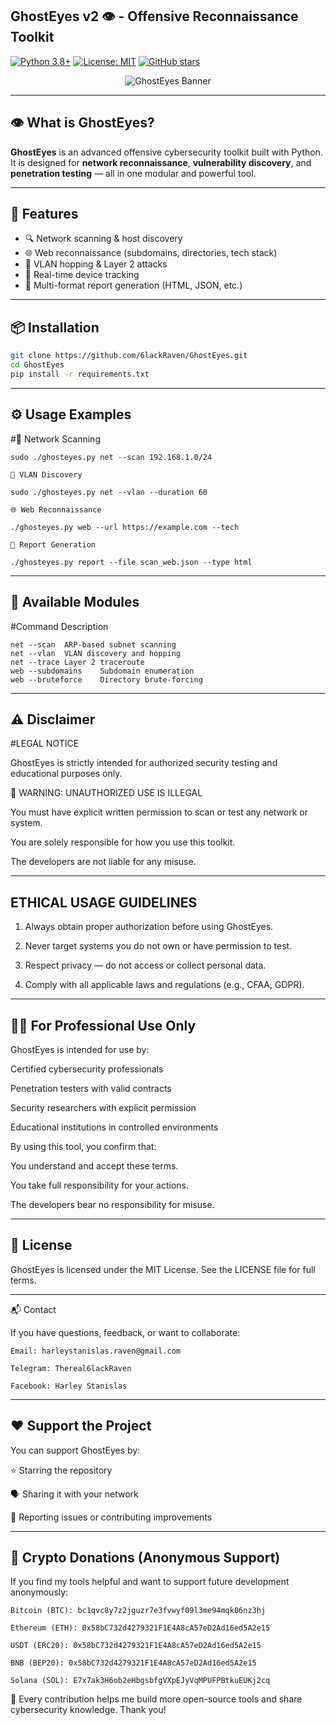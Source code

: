 ## GhostEyes v2 👁️ - Offensive Reconnaissance Toolkit

[![Python 3.8+](https://img.shields.io/badge/python-3.8+-blue.svg)](https://www.python.org/downloads/)
[![License: MIT](https://img.shields.io/badge/License-MIT-yellow.svg)](https://opensource.org/licenses/MIT)
[![GitHub stars](https://img.shields.io/github/stars/6lackRaven/GhostEyes?style=social)](https://github.com/6lackRaven/GhostEyes)

<p align="center">
  <img src="https://private-user-images.githubusercontent.com/202351661/469445619-d59c7e15-68e7-4b9b-9077-0dc9b0bce7d7.png?jwt=eyJhbGciOiJIUzI1NiIsInR5cCI6IkpXVCJ9.eyJpc3MiOiJnaXRodWIuY29tIiwiYXVkIjoicmF3LmdpdGh1YnVzZXJjb250ZW50LmNvbSIsImtleSI6ImtleTUiLCJleHAiOjE3NTMzMzI1MzAsIm5iZiI6MTc1MzMzMjIzMCwicGF0aCI6Ii8yMDIzNTE2NjEvNDY5NDQ1NjE5LWQ1OWM3ZTE1LTY4ZTctNGI5Yi05MDc3LTBkYzliMGJjZTdkNy5wbmc_WC1BbXotQWxnb3JpdGhtPUFXUzQtSE1BQy1TSEEyNTYmWC1BbXotQ3JlZGVudGlhbD1BS0lBVkNPRFlMU0E1M1BRSzRaQSUyRjIwMjUwNzI0JTJGdXMtZWFzdC0xJTJGczMlMkZhd3M0X3JlcXVlc3QmWC1BbXotRGF0ZT0yMDI1MDcyNFQwNDQzNTBaJlgtQW16LUV4cGlyZXM9MzAwJlgtQW16LVNpZ25hdHVyZT1mZWY0ZTA3NTRlNzk2ZTkxNzU4MWNjZGI5NTRlMWQ3MTFmMWRmZjZlZjI1NTNlYzA1ODI2NzMwMjBiNDJlMjBiJlgtQW16LVNpZ25lZEhlYWRlcnM9aG9zdCJ9.nJnK0tBCARaDry7etMekQubWmg-yGMiDLlBFvinCVqw" alt="GhostEyes Banner" />
</p>

---

## 👁️ What is GhostEyes?

**GhostEyes** is an advanced offensive cybersecurity toolkit built with Python.  
It is designed for **network reconnaissance**, **vulnerability discovery**, and **penetration testing** — all in one modular and powerful tool.

---

## 🚀 Features

- 🔍 Network scanning & host discovery  
- 🌐 Web reconnaissance (subdomains, directories, tech stack)  
- 🔁 VLAN hopping & Layer 2 attacks  
- 📡 Real-time device tracking  
- 📑 Multi-format report generation (HTML, JSON, etc.)

---

## 📦 Installation

```bash
git clone https://github.com/6lackRaven/GhostEyes.git
cd GhostEyes
pip install -r requirements.txt
```


---

## ⚙️ Usage Examples

#🔗 Network Scanning
```
sudo ./ghosteyes.py net --scan 192.168.1.0/24

🧠 VLAN Discovery

sudo ./ghosteyes.py net --vlan --duration 60

🌐 Web Reconnaissance

./ghosteyes.py web --url https://example.com --tech

📝 Report Generation

./ghosteyes.py report --file scan_web.json --type html
```

---

## 🧩 Available Modules

#Command	Description
```
net --scan	ARP-based subnet scanning
net --vlan	VLAN discovery and hopping
net --trace	Layer 2 traceroute
web --subdomains	Subdomain enumeration
web --bruteforce	Directory brute-forcing
```


---

## ⚠️ Disclaimer

#LEGAL NOTICE

GhostEyes is strictly intended for authorized security testing and educational purposes only.

🚨 WARNING: UNAUTHORIZED USE IS ILLEGAL

You must have explicit written permission to scan or test any network or system.

You are solely responsible for how you use this toolkit.

The developers are not liable for any misuse.



---

## ETHICAL USAGE GUIDELINES

1. Always obtain proper authorization before using GhostEyes.

2. Never target systems you do not own or have permission to test.

3. Respect privacy — do not access or collect personal data.

4. Comply with all applicable laws and regulations (e.g., CFAA, GDPR).




---

## 👨‍💻 For Professional Use Only

GhostEyes is intended for use by:

Certified cybersecurity professionals

Penetration testers with valid contracts

Security researchers with explicit permission

Educational institutions in controlled environments


By using this tool, you confirm that:

You understand and accept these terms.

You take full responsibility for your actions.

The developers bear no responsibility for misuse.



---

## 📜 License

GhostEyes is licensed under the MIT License.
See the LICENSE file for full terms.


---

📬 Contact

If you have questions, feedback, or want to collaborate:
```
Email: harleystanislas.raven@gmail.com

Telegram: Thereal6lackRaven

Facebook: Harley Stanislas
```


---

## ❤️ Support the Project

You can support GhostEyes by:

⭐️ Starring the repository

🗣️ Sharing it with your network

🐛 Reporting issues or contributing improvements



---

## 💸 Crypto Donations (Anonymous Support)

If you find my tools helpful and want to support future development anonymously:
```
Bitcoin (BTC): bc1qvc8y7z2jguzr7e3fvwyf09l3me94mqk06nz3hj

Ethereum (ETH): 0x58bC732d4279321F1E4A8cA57eD2Ad16ed5A2e15

USDT (ERC20): 0x58bC732d4279321F1E4A8cA57eD2Ad16ed5A2e15

BNB (BEP20): 0x58bC732d4279321F1E4A8cA57eD2Ad16ed5A2e15

Solana (SOL): E7x7ak3H6ob2eHbgsbfgVXpEJyVqMPUFPBtkuEUKj2cq
```

🙏 Every contribution helps me build more open-source tools and share cybersecurity knowledge. Thank you!
